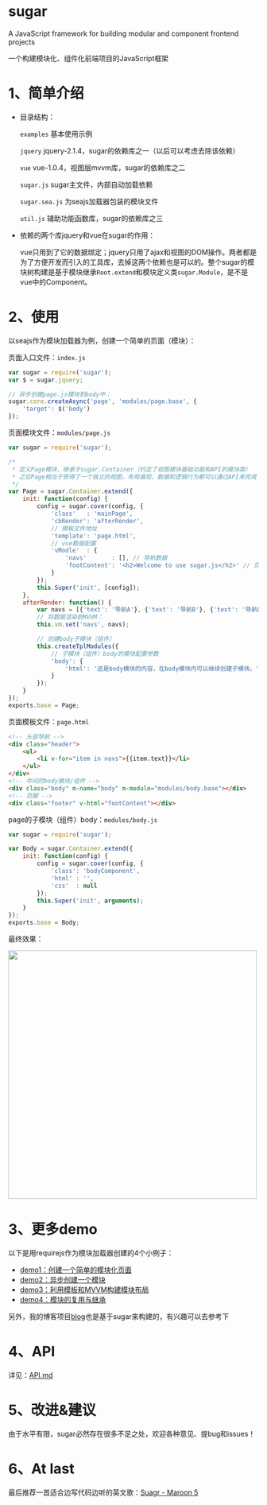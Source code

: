 # sugar
A JavaScript framework for building modular and component frontend projects

一个构建模块化、组件化前端项目的JavaScript框架


# 1、简单介绍
* 目录结构：

	`examples` 基本使用示例

	`jquery` jquery-2.1.4，sugar的依赖库之一（以后可以考虑去除该依赖）

	`vue` vue-1.0.4，视图层mvvm库，sugar的依赖库之二

	`sugar.js` sugar主文件，内部自动加载依赖

	`sugar.sea.js` 为seajs加载器包装的模块文件

	`util.js` 辅助功能函数库，sugar的依赖库之三

* 依赖的两个库jquery和vue在sugar的作用：

	 vue只用到了它的数据绑定；jquery只用了ajax和视图的DOM操作。两者都是为了方便开发而引入的工具库，去掉这两个依赖也是可以的。整个sugar的模块树构建是基于模块继承`Root.extend`和模块定义类`sugar.Module`，是不是vue中的Component。



# 2、使用
以seajs作为模块加载器为例，创建一个简单的页面（模块）：

页面入口文件：`index.js`

```javascript
var sugar = require('sugar');
var $ = sugar.jquery;

// 异步创建page.js模块到body中：
sugar.core.createAsync('page', 'modules/page.base', {
	'target': $('body')
});
```

页面模块文件：`modules/page.js`

```javascript
var sugar = require('sugar');

/*
 * 定义Page模块，继承于sugar.Container（约定了视图模块基础功能和API的模块类）
 * 之后Page相当于获得了一个独立的视图，布局展现、数据和逻辑行为都可以通过API来完成
 */
var Page = sugar.Container.extend({
	init: function(config) {
		config = sugar.cover(config, {
			'class'   : 'mainPage',
			'cbRender': 'afterRender',
			// 模板文件地址
			'template': 'page.html',
			// vue数据配置
			'vModle'  : {
				'navs'       : [], // 导航数据
				'footContent': '<h2>Welcome to use sugar.js</h2>' // 页脚内容
			}
		});
		this.Super('init', [config]);
	},
	afterRender: function() {
		var navs = [{'text': '导航A'}, {'text': '导航B'}, {'text': '导航C'}];
		// 将数据渲染到MVVM：
		this.vm.set('navs', navs);

		// 创建body子模块（组件）
		this.createTplModules({
			// 子模块（组件）body的模块配置参数
			'body': {
				'html': '这是body模块的内容，在body模块内可以继续创建子模块。'
			}
		});
	}
});
exports.base = Page;
```

页面模板文件：`page.html`

```html
<!-- 头部导航 -->
<div class="header">
	<ul>
		<li v-for="item in navs">{{item.text}}</li>
	</ul>
</div>
<!-- 中间的body模块/组件 -->
<div class="body" m-name="body" m-module="modules/body.base"></div>
<!-- 页脚 -->
<div class="footer" v-html="footContent"></div>
```

page的子模块（组件）body：`modules/body.js`

```javascript
var sugar = require('sugar');

var Body = sugar.Container.extend({
	init: function(config) {
		config = sugar.cover(config, {
			'class': 'bodyComponent',
			'html' : '',
			'css'  : null
		});
		this.Super('init', arguments);
	}
});
exports.base = Body;
```
最终效果：

<img src="http://7xodrz.com1.z0.glb.clouddn.com/tbc_sugar_example" width="500">


# 3、更多demo
以下是用requirejs作为模块加载器创建的4个小例子：
* <a href="http://www.tangbc.com/blog/sugar/examples/demo1" target="_blank">demo1：创建一个简单的模块化页面</a>
* <a href="http://www.tangbc.com/blog/sugar/examples/demo2" target="_blank">demo2：异步创建一个模块</a>
* <a href="http://www.tangbc.com/blog/sugar/examples/demo3" target="_blank">demo3：利用模板和MVVM构建模块布局</a>
* <a href="http://www.tangbc.com/blog/sugar/examples/demo4" target="_blank">demo4：模块的复用与继承</a>

另外，我的博客项目<a href="https://github.com/tangbc/blog" target="_blank">blog</a>也是基于sugar来构建的，有兴趣可以去参考下


# 4、API
详见：<a href="https://github.com/tangbc/sugar/blob/master/API.md" target="_blank">API.md</a>


# 5、改进&建议
由于水平有限，sugar必然存在很多不足之处，欢迎各种意见、提bug和issues！


# 6、At last
最后推荐一首适合边写代码边听的英文歌：<a href="http://music.163.com/#/song?id=29019227" target="_blank">Suagr - Maroon 5</a>